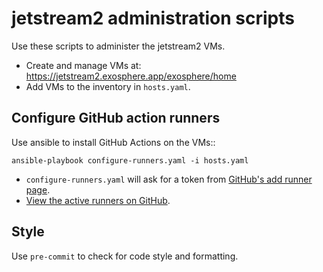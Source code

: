 # jetstream2 administration scripts

Use these scripts to administer the jetstream2 VMs.

* Create and manage VMs at: https://jetstream2.exosphere.app/exosphere/home
* Add VMs to the inventory in `hosts.yaml`.

## Configure GitHub action runners

Use ansible to install GitHub Actions on the VMs::

    ansible-playbook configure-runners.yaml -i hosts.yaml

* `configure-runners.yaml` will ask for a token from [GitHub's add runner page](https://github.com/organizations/glotzerlab/settings/actions/runners/new?arch=x64&os=linux).
* [View the active runners on GitHub](https://github.com/organizations/glotzerlab/settings/actions/runners).

## Style

Use `pre-commit` to check for code style and formatting.


